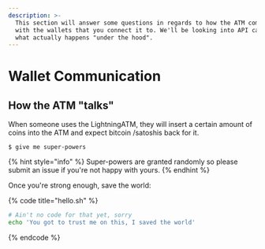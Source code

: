 ```yaml
---
description: >-
  This section will answer some questions in regards to how the ATM communicates
  with the wallets that you connect it to. We'll be looking into API calls and
  what actually happens "under the hood".
---
```


# Wallet Communication

## How the ATM "talks"

When someone uses the LightningATM, they will insert a certain amount of coins into the ATM and expect bitcoin /satoshis back for it. 

```
$ give me super-powers
```

{% hint style="info" %}
 Super-powers are granted randomly so please submit an issue if you're not happy with yours.
{% endhint %}

Once you're strong enough, save the world:

{% code title="hello.sh" %}
```bash
# Ain't no code for that yet, sorry
echo 'You got to trust me on this, I saved the world'
```
{% endcode %}



